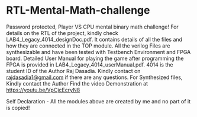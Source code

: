 # RTL-Mental-Math-challenge
Password protected, Player VS CPU mental binary math challenge!
For details on the RTL of the project, kindly check LAB4_Legacy_4014_designDoc.pdf. It contains details of all the files and how they are connected in the TOP module.
All the verilog Files are synthesizable and have been tested with Testbench Environment and FPGA board. 
Detailed User Manual for playing the game after programming the FPGA is provided in LAB4_Legacy_4014_userManual.pdf.
4014 is the student ID of the Author Raj Dasadia. Kindly contact on rajdasadia1@gmail.com if there are any questions.
For Synthesized files, Kindly contact the Author
Find the video Demonstration at https://youtu.be/VpCjcEcryN8

Self Declaration - All the modules above are created by me and no part of it is copied!
